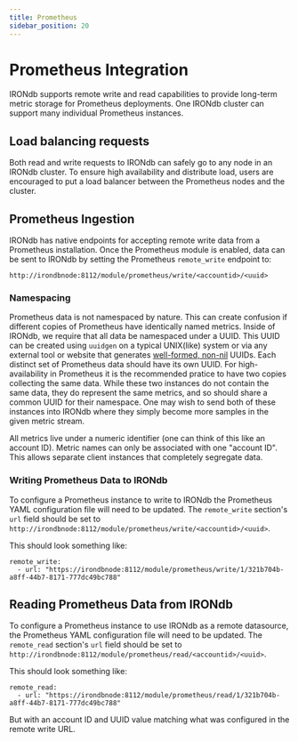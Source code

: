 ```yaml
---
title: Prometheus
sidebar_position: 20
---
```


# Prometheus Integration

IRONdb supports remote write and read capabilities to provide long-term metric
storage for Prometheus deployments. One IRONdb cluster can support many
individual Prometheus instances.

## Load balancing requests

Both read and write requests to IRONdb can safely go to any node in an IRONdb
cluster.  To ensure high availability and distribute load, users are encouraged
to put a load balancer between the Prometheus nodes and the cluster.

## Prometheus Ingestion

IRONdb has native endpoints for accepting remote write data from a Prometheus
installation.  Once the Prometheus module is enabled, data can be sent to IRONdb
by setting the Prometheus `remote_write` endpoint to:

`http://irondbnode:8112/module/prometheus/write/<accountid>/<uuid>`

### Namespacing

Prometheus data is not namespaced by nature.  This can create confusion if
different copies of Prometheus have identically named metrics.  Inside of
IRONdb, we require that all data be namespaced under a UUID.  This UUID can be
created using `uuidgen` on a typical UNIX(like) system or via any external tool
or website that generates [well-formed,
non-nil](https://en.wikipedia.org/wiki/Universally_unique_identifier)
UUIDs.  Each distinct set of Prometheus data should have its own UUID.   For
high-availability in Prometheus it is the recommended pratice to have two
copies collecting the same data.  While these two instances do not contain the
same data, they do represent the same metrics, and so should share a common
UUID for their namespace.  One may wish to send both of these instances into
IRONdb where they simply become more samples in the given metric stream.

All metrics live under a numeric identifier (one can think of this like an
account ID). Metric names can only be associated with one "account ID". This
allows separate client instances that completely segregate data.

### Writing Prometheus Data to IRONdb

To configure a Prometheus instance to write to IRONdb the Prometheus YAML
configuration file will need to be updated.  The `remote_write` section's `url`
field should be set to
`http://irondbnode:8112/module/prometheus/write/<accountid>/<uuid>`.

This should look something like:
```
remote_write:
  - url: "https://irondbnode:8112/module/prometheus/write/1/321b704b-a8ff-44b7-8171-777dc49bc788"
```

## Reading Prometheus Data from IRONdb

To configure a Prometheus instance to use IRONdb as a remote datasource, the Prometheus
YAML configuration file will need to be updated.  The `remote_read` section's
`url` field should be set to
`http://irondbnode:8112/module/prometheus/read/<accountid>/<uuid>`.

This should look something like:
```
remote_read:
  - url: "https://irondbnode:8112/module/prometheus/read/1/321b704b-a8ff-44b7-8171-777dc49bc788"
```

But with an account ID and UUID value matching what was configured in the
remote write URL.
